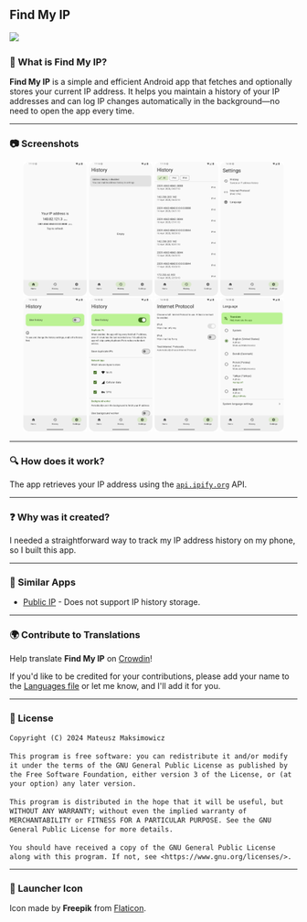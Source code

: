 ## Find My IP

[<img src="https://fdroid.gitlab.io/artwork/badge/get-it-on.png" height="75">](https://f-droid.org/repository/browse/?fdid=com.maksimowiczm.findmyip)

### 📌 What is Find My IP?

**Find My IP** is a simple and efficient Android app that fetches and optionally stores your current IP address. It helps you maintain a history of your IP addresses and can log IP changes automatically in the background—no need to open the app every time.

---

### 📷 Screenshots

<div align="center">
    <img src="./metadata/en-US/images/phoneScreenshots/100_home.png" width="22%" alt="Home Screen"/>
    <img src="./metadata/en-US/images/phoneScreenshots/200_history_disabled.png" width="22%" alt="History Disabled"/>
    <img src="./metadata/en-US/images/phoneScreenshots/300_history.png" width="22%" alt="History Enabled"/>
    <img src="./metadata/en-US/images/phoneScreenshots/400_settings.png" width="22%" alt="Settings"/>
        <img src="./metadata/en-US/images/phoneScreenshots/490_history_disabled_settings.png" width="22%" alt="History Disabled Settings"/>
    <img src="./metadata/en-US/images/phoneScreenshots/500_history_settings.png" width="22%" alt="History Settings"/>
    <img src="./metadata/en-US/images/phoneScreenshots/510_internet_protocol_settings.png" width="22%" alt="Internet Protocol Settings"/>
    <img src="./metadata/en-US/images/phoneScreenshots/600_language_settings.png" width="22%" alt="Language Settings"/>
</div>

---

### 🔍 How does it work?

The app retrieves your IP address using the [`api.ipify.org`](https://api.ipify.org) API.

---

### ❓ Why was it created?

I needed a straightforward way to track my IP address history on my phone, so I built this app.

---

### 🔄 Similar Apps

- [Public IP](https://github.com/guildem/publicip-android) - Does not support IP history storage.

---

### 🌍 Contribute to Translations

Help translate **Find My IP** on [Crowdin](https://crowdin.com/project/find-my-ip)!

If you'd like to be credited for your contributions, please add your name to the [Languages file](composeApp/src/commonMain/kotlin/com/maksimowiczm/findmyip/ui/res/Languages.kt) or let me know, and I'll add it for you.

---

### 📜 License

```
Copyright (C) 2024 Mateusz Maksimowicz

This program is free software: you can redistribute it and/or modify it under the terms of the GNU General Public License as published by the Free Software Foundation, either version 3 of the License, or (at your option) any later version.

This program is distributed in the hope that it will be useful, but WITHOUT ANY WARRANTY; without even the implied warranty of MERCHANTABILITY or FITNESS FOR A PARTICULAR PURPOSE. See the GNU General Public License for more details.

You should have received a copy of the GNU General Public License along with this program. If not, see <https://www.gnu.org/licenses/>.
```

---

### 🎨 Launcher Icon

Icon made by **Freepik** from [Flaticon](https://www.flaticon.com/).

